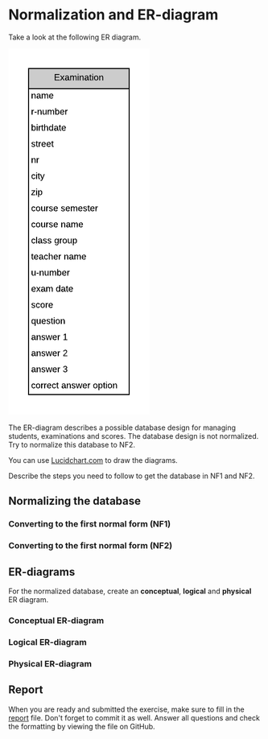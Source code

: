 # Normalization and ER-diagram

Take a look at the following ER diagram.

![Start ER diagram](img/exercise-start-er.png)

The ER-diagram describes a possible database design for managing students, examinations and scores. The database design is not normalized. Try to normalize this database to NF2.

You can use [Lucidchart.com](https://www.lucidchart.com) to draw the diagrams.

Describe the steps you need to follow to get the database in NF1 and NF2.

## Normalizing the database

### Converting to the first normal form (NF1)

<!-- TODO: describe the steps you followed and show the resulting ER diagram -->

### Converting to the first normal form (NF2)

<!-- TODO: describe the steps you followed and show the resulting ER diagram -->

## ER-diagrams

For the normalized database, create an **conceptual**, **logical** and **physical** ER diagram.

### Conceptual ER-diagram

<!-- TODO: Place your solution image here -->

### Logical ER-diagram

<!-- TODO: Place your solution image here -->

### Physical ER-diagram

<!-- TODO: Place your solution image here -->

## Report

When you are ready and submitted the exercise, make sure to fill in the [report](./REPORT.md) file. Don't forget to commit it as well. Answer all questions and check the formatting by viewing the file on GitHub.
